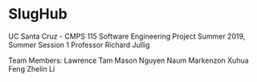 # SlugHub
UC Santa Cruz - CMPS 115 Software Engineering Project
Summer 2019, Summer Session 1
Professor Richard Jullig

Team Members:
Lawrence Tam
Mason Nguyen
Naum Markenzon
Xuhua Feng
Zhelin Li
